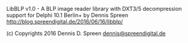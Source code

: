 LibBLP v1.0 - A BLP image reader library with DXT3/5 decompression support
for Delphi 10.1 Berlin+ by Dennis Spreen
http://blog.spreendigital.de/2016/06/16/libblp/

(c) Copyrights 2016 Dennis D. Spreen <dennis@spreendigital.de>